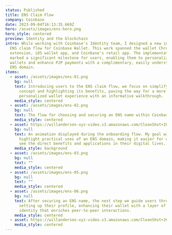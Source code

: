 ```yaml
---
status: Published
title: ENS Claim Flow
company: Coinbase
date: 2023-09-04T16:13:35.669Z
hero: /assets/images/ens-hero.png
hero_style: centered
preview: Identity and the blockchain
intro: While working with Coinbase's Identity team, I designed a new integrated
  ENS claim flow for Coinbase Wallet. This work spanned the wallet Chrome
  extension, iOS wallet app, and Coinbase's retail app. The implementation
  marked a significant milestone for users, enabling them to personalize their
  wallets and enhance P2P payments with a complimentary, easily understandable
  ENS domain.
items:
  - asset: /assets/images/ens-01.png
    bg: null
    text: Introducing users to the ENS claim flow, we focus on simplifying the
      concept and highlighting its benefits, paving the way for a more
      personalized wallet experience with an informative walkthrough.
    media_style: centered
  - asset: /assets/images/ens-02.png
    bg: null
    text: The flow for choosing and securing an ENS name within Coinbase's iOS app.
    media_style: centered
  - asset: https://willanderson-xyz-video.s3.amazonaws.com/CleanShot+2024-02-25+at+14.58.10.mp4
    bg: null
    text: An animation displayed during the onboarding flow. My goal was to
      highlight practical uses of an ENS domain, making it easier for users to
      see the direct benefits and applications in their digital lives.
    media_style: background
  - asset: /assets/images/ens-03.png
    bg: null
    text: ""
    media_style: centered
  - asset: /assets/images/ens-05.png
    bg: null
    text: ""
    media_style: centered
  - asset: /assets/images/ens-06.png
    bg: null
    text: After securing an ENS name, the next step we guide users through is
      setting up their profile, enhancing their wallet with a layer of personal
      identity that enriches peer-to-peer interactions.
    media_style: centered
  - asset: https://willanderson-xyz-video.s3.amazonaws.com/CleanShot+2024-02-25+at+14.54.47.mp4
    media_style: centered
---
```

